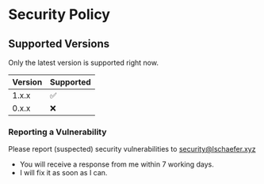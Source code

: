 # Security Policy

## Supported Versions

Only the latest version is supported right now.

| Version | Supported          |
| ------- | ------------------ |
| 1.x.x   | :white_check_mark: |
| 0.x.x   | :x:                |

### Reporting a Vulnerability

Please report (suspected) security vulnerabilities to security@lschaefer.xyz

- You will receive a response from me within 7 working days.
- I will fix it as soon as I can.

